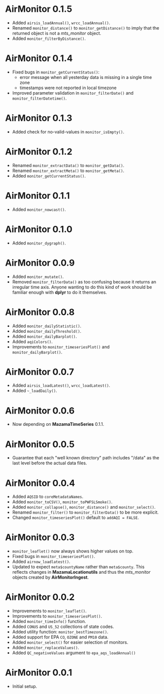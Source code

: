 # AirMonitor 0.1.5

* Added `airsis_loadAnnual()`, `wrcc_loadAnnual()`.
* Renamed `monitor_distance()` to `monitor_getDistance()` to imply that the 
returned object is not a _mts_monitor_ object.
* Added `monitor_filterByDistance()`.

# AirMonitor 0.1.4

* Fixed bugs in `monitor_getCurrentStatus()`:
  - error message when all yesterday data is missing in a single time zone
  - timestamps were not reported in local timezone
* Improved parameter validation in `monitor_filterDate()` and `monitor_filterDatetime()`.

# AirMonitor 0.1.3

* Added check for no-valid-values in `monitor_isEmpty()`.

# AirMonitor 0.1.2

* Renamed `monitor_extractData()` to `monitor_getData()`.
* Renamed `monitor_extractMeta()` to `monitor_getMeta()`.
* Added `monitor_getCurrentStatus()`.

# AirMonitor 0.1.1

* Added `monitor_nowcast()`.

# AirMonitor 0.1.0

* Added `monitor_dygraph()`.

# AirMonitor 0.0.9

* Added `monitor_mutate()`.
* Removed `monitor_filterData()` as too confusing because it returns an 
irregular time axis. Anyone wanting to do this kind of work should be familiar 
enough with **dplyr** to do it themselves.

# AirMonitor 0.0.8

* Added `monitor_dailyStatistic()`.
* Added `monitor_dailyThreshold()`.
* Added `monitor_dailyBarplot()`.
* Added `aqiColors()`.
* Improvements to `monitor_timeseriesPlot()` and `monitor_dailyBarplot()`.

# AirMonitor 0.0.7

* Added `airsis_loadLatest()`, `wrcc_loadLatest()`.
* Added `~_loadDaily()`.

# AirMonitor 0.0.6

* Now depending on **MazamaTimeSeries** 0.1.1.

# AirMonitor 0.0.5

* Guarantee that each "well known directory" path includes "/data" as the last
level before the actual data files.

# AirMonitor 0.0.4

* Added `AQSID` to `coreMetadataNames`.
* Added `monitor_toCSV()`, `monitor_toPWFSLSmoke()`.
* Added `monitor_collapse()`, `monitor_distance()` and `monitor_select()`.
* Renamed `monitor_filter()` to `monitor_filterData()` to be more explicit.
* Changed `monitor_timeseriesPlot()` default to `addAQI = FALSE`.

# AirMonitor 0.0.3

* `monitor_leaflet()` now always shows higher values on top.
* Fixed bugs in `monitor_timeseriesPlot()`.
* Added `airnow_loadlatest()`.
* Updated to expect `meta$countyName` rather than `meta$county`. This reflects
changes in **MazamaLocationutils** and thus the _mts_monitor_ objects created
by **AirMonitorIngest**.

# AirMonitor 0.0.2

* Improvements to `monitor_leaflet()`.
* Improvements to `monitor_timeseriesPlot()`.
* Added `monitor_timeInfo()` function.
* Added `CONUS` and `US_52` collections of state codes.
* Added utility function: `monitor_bestTimezone()`.
* Added support for EPA `CO`, `OZONE` and `PM10` data.
* Added `monitor_select()` for easier selection of monitors.
* Added `monitor_replaceValues()`.
* Added `QC_negativeValues` argument to `epa_aqs_loadAnnual()`

# AirMonitor 0.0.1

* Initial setup.
